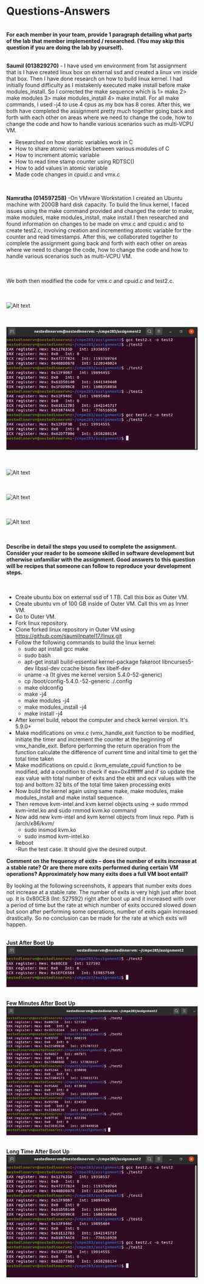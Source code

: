 
<h1>Questions-Answers</h1><br/>
<b>For each member in your team, provide 1 paragraph detailing what parts of the lab that member implemented / researched. (You may skip this question if you are doing the lab by yourself).</b><br/><br/>

<b>Saumil (013829270)</b> - I have used vm environment from 1st assignment that is I have created linux box on external ssd and created a linux vm inside that box. Then I have done research on how to build linux kernel. I had initially found difficulty as I mistakenly executed make install before make modules_install. So I corrected the make sequence which is 1> make 2> make modules 3> make modules_install 4> make install. For all make commands, I used -j4 to use 4 cpus as my box has 8 cores. After this, we both have completed the assignment pretty much together going back and forth with each other on areas where we need to change the code, how to change the code and how to handle various scenarios such as multi-VCPU VM.

- Researched on how atomic variables work in C
- How to share atomic variables between various modules of C
- How to increment atomic variable
- How to read time stamp counter using RDTSC()
- How to add values in atomic variable
- Made code changes in cpuid.c and vmx.c

<br/>

<b>Namratha (014597258)</b> -On VMware Workstation I created an Ubuntu machine with 200GB hard disk capacity. To build the linux kernel, I faced issues using the make command provided and changed the order to make, make modules, make modules_install, make install.I then researched and found information on changes to be made on vmx.c and cpuid.c and to create test2.c, involving creation and incrementing atomic variable for the counter and read timestamps. After this, we collaborated together to complete the assignment going back and forth with each other on areas where we need to change the code, how to change the code and how to handle various scenarios such as multi-VCPU VM.
<br/>
<br/>
<br/>


We both then modified the code for vmx.c and cpuid.c and test2.c.
<br/>
<br/>

<b></b><br/>
![Alt text](Screenshots/1.png?raw=true "")<br/><br/>

<b></b><br/>
![Alt text](Screenshots/2.png?raw=true "")<br/><br/>

<b></b><br/>
![Alt text](Screenshots/3.png?raw=true "")<br/><br/>

<b></b><br/>
![Alt text](Screenshots/4.png?raw=true "")<br/><br/>

<b></b><br/>
![Alt text](Screenshots/5.png?raw=true "")<br/><br/>

<br/>
<b>Describe in detail the steps you used to complete the assignment. Consider your reader to be someone skilled in software development but otherwise unfamiliar with the assignment. Good answers to this question will be recipes that someone can follow to reproduce your development steps.</b><br/><br/><br/>

- Create ubuntu box on external ssd of 1 TB. Call this box as Outer VM.<br/>
- Create ubuntu vm of 100 GB inside of Outer VM. Call this vm as Inner VM.<br/>
- Go to Outer VM.<br/>
- Fork linux repository.<br/>
- Clone forked linux repository in Outer VM using https://github.com/saumilnpatel17/linux.git<br/>
- Follow the following commands to build the linux kernel:<br/>
  - sudo apt install gcc make<br/>
  - sudo bash<br/>
  - apt-get install build-essential kernel-package fakeroot libncurses5-dev libssl-dev ccache bison flex libelf-dev<br/>
  - uname -a (It gives me kernel version 5.4.0-52-generic)<br/>
  - cp /boot/config-5.4.0.-52-generic ./.config<br/>
  - make oldconfig<br/>
  - make -j4<br/>
  - make modules -j4<br/>
  - make modules_install -j4<br/>
  - make install -j4<br/>
- After kernel build, reboot the computer and check kernel version. It's 5.9.0+<br/>
- Make modifications on vmx.c (vmx_handle_exit function to be modified, initiate the timer and increment the counter at the beginning of vmx_handle_exit. Before performing the return operation from the function calculate the difference of current time and inital time to get the total time taken<br/>
- Make modifications on cpuid.c (kvm_emulate_cpuid function to be modified, add a condition to check if eax=0x4fffffff and if so update the eax value with total number of exits and the ebx and ecx values with the top and bottom 32 bits of the total time taken processing exits<br/>
- Now build the kernel again using same make, make modules, make modules_install and make install sequence.<br/>
- Then remove kvm-intel and kvm kernel objects using -> sudo rmmod kvm-intel.ko and sudo rmmod kvm.ko command<br/>
- Now add new kvm-intel and kvm kernel objects from linux repo. Path is /arch/x86/kvm/<br/>
  - sudo insmod kvm.ko<br/>
  - sudo insmod kvm-intel.ko<br/>
- Reboot<br/>
-Run the test case. It should give the desired output.<br/>

<b>Comment on the frequency of exits – does the number of exits increase at a stable rate? Or are there more exits performed during certain VM operations? Approximately how many exits does a full VM boot entail?</b><br/>

By looking at the following screenshots, it appears that number exits does not increase at a stable rate. The number of exits is very high just after boot up. It is 0x80CE8 (Int: 527592) right after boot up and it increased with over a period of time but the rate at which number of exits occured slowed down but soon after performing some operations, number of exits again increased drastically. So no conclusion can be made for the rate at which exits will happen.
<br/><br/>

<b>Just After Boot Up</b><br/>
![Alt text](Screenshots/AfterBoot.png?raw=true "AfterBoot")<br/><br/>

<b>Few Minutes After Boot Up</b><br/>
![Alt text](Screenshots/FewMinsAfterBoot.png?raw=true "FewMinsAfterBoot")<br/><br/>

<b>Long Time After Boot Up</b><br/>
![Alt text](Screenshots/LongTimeAfterBoot.png?raw=true "LongTimeAfterBoot")<br/><br/>
